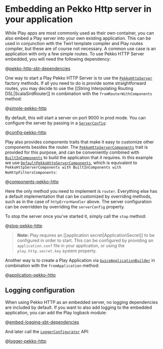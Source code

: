 <!--- Copyright (C) from 2022 The Play Framework Contributors <https://github.com/playframework>, 2011-2021 Lightbend Inc. <https://www.lightbend.com> -->

#  Embedding an Pekko Http server in your application

While Play apps are most commonly used as their own container, you can also embed a Play server into your own existing application. This can be used in conjunction with the Twirl template compiler and Play routes compiler, but these are of course not necessary. A common use case is an application with only a few simple routes. To use Pekko HTTP Server embedded, you will need the following dependency:

@[pekko-http-sbt-dependencies](code/embedded.sbt)

One way to start a Play Pekko HTTP Server is to use the [`PekkoHttpServer`](api/scala/play/core/server/PekkoHttpServer$.html) factory methods. If all you need to do is provide some straightforward routes, you may decide to use the [[String Interpolating Routing DSL|ScalaSirdRouter]] in combination with the `fromRouterWithComponents` method:

@[simple-pekko-http](code/ScalaPekkoEmbeddingPlay.scala)

By default, this will start a server on port 9000 in prod mode.  You can configure the server by passing in a [`ServerConfig`](api/scala/play/core/server/ServerConfig.html):

@[config-pekko-http](code/ScalaPekkoEmbeddingPlay.scala)

Play also provides components traits that make it easy to customize other components besides the router. The [`PekkoHttpServerComponents`](api/scala/play/core/server/PekkoHttpServerComponents.html) trait is provided for this purpose, and can be conveniently combined with [`BuiltInComponents`](api/scala/play/api/BuiltInComponents.html) to build the application that it requires. In this example we use [`DefaultPekkoHttpServerComponents`](api/scala/play/core/server/DefaultPekkoHttpServerComponents.html), which is equivalent to `PekkoHttpServerComponents with BuiltInComponents with NoHttpFiltersComponents`:

@[components-pekko-http](code/ScalaPekkoEmbeddingPlay.scala)

Here the only method you need to implement is `router`. Everything else has a default implementation that can be customized by overriding methods, such as in the case of `httpErrorHandler` above. The server configuration can be overridden by overriding the `serverConfig` property.

To stop the server once you've started it, simply call the `stop` method:

@[stop-pekko-http](code/ScalaPekkoEmbeddingPlay.scala)

> **Note:** Play requires an [[application secret|ApplicationSecret]] to be configured in order to start.  This can be configured by providing an `application.conf` file in your application, or using the `play.http.secret.key` system property.

Another way is to create a Play Application via [`GuiceApplicationBuilder`](api/scala/play/api/inject/guice/GuiceApplicationBuilder.html) in combination with the `fromApplication` method:
 
@[application-pekko-http](code/ScalaPekkoEmbeddingPlay.scala)

## Logging configuration

When using Pekko HTTP as an embedded server, no logging dependencies are included by default. If you want to also add logging to the embedded application, you can add the Play logback module:

@[embed-logging-sbt-dependencies](code/embedded.sbt)

And later call the [`LoggerConfigurator`](api/scala/play/api/LoggerConfigurator.html) API:

@[logger-pekko-http](code/ScalaPekkoEmbeddingPlay.scala)
